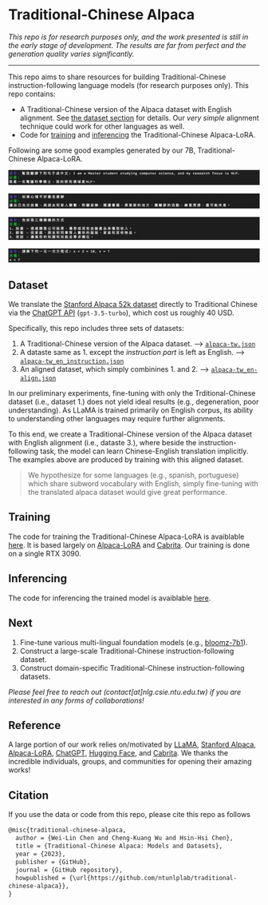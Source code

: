 # Traditional-Chinese Alpaca

*This repo is for research purposes only, and the work presented is still in the early stage of development. The results are far from perfect and the generation quality varies significantly.*

---

This repo aims to share resources for building Traditional-Chinese instruction-following language models (for research purposes only). This repo contains:
  - A Traditional-Chinese version of the Alpaca dataset with English alignment. See [the dataset section](#dataset) for details. Our *very simple* alignment technique could work for other languages as well.
  - Code for [training](#training) and [inferencing](#inferencing) the Traditional-Chinese Alpaca-LoRA.

Following are some good examples generated by our 7B, Traditional-Chinese Alpaca-LoRA.

![image](examples/example-1.png)

![image](examples/example-2.png)

![image](examples/example-3.png)

![image](examples/example-4.png)


## Dataset <a name="dataset"></a>
We translate the [Stanford Alpaca 52k dataset](https://github.com/tatsu-lab/stanford_alpaca/blob/main/alpaca_data.json) directly to Traditional Chinese via the [ChatGPT API](https://platform.openai.com/docs/guides/chat) (```gpt-3.5-turbo```), which cost us roughly 40 USD.

Specifically, this repo includes three sets of datasets:
1.  A Traditional-Chinese version of the Alpaca dataset. --> [```alpaca-tw.json```](data/alpaca-tw.json)
2.  A dataste same as 1. except the *instruction part* is left as English. --> [```alpaca-tw_en_instruction.json```](data/alpaca-tw_en_instruction.json)
3.  An aligned dataset, which simply combinines 1. and 2. --> [```alpaca-tw_en-align.json```](data/alpaca-tw_en-align.json)

In our preliminary experiments, fine-tuning with only the Trditional-Chinese dataset (i.e., dataset 1.) does not yield ideal results (e.g., degeneration, poor understanding).
As LLaMA is trained primarily on English corpus, its ability to understanding other languages may require further alignments.

To this end, we create a Traditional-Chinese version of the Alpaca dataset with English alignment (i.e., dataste 3.), where beside the instruction-following task, the model can learn Chinese-English translation implicitly. The examples above are produced by training with this aligned dataset.
> We hypothesize for some languages (e.g., spanish, portuguese) which share subword vocabulary with English, simply fine-tuning with the translated alpaca dataset would give great performance.

## Training <a name="training"></a>
The code for training the Traditional-Chinese Alpaca-LoRA is avaiblable [here](code/finetune.py).
It is based largely on [Alpaca-LoRA](https://github.com/tloen/alpaca-lora) and [Cabrita](https://github.com/22-hours/cabrita).
Our training is done on a single RTX 3090.

## Inferencing <a name="inferencing"></a>
The code for inferencing the trained model is avaiblable [here](code/inference.py).

## Next
1. Fine-tune various multi-lingual foundation models (e.g., [bloomz-7b1](https://huggingface.co/bigscience/bloomz-7b1)).
2. Construct a large-scale Traditional-Chinese instruction-following dataset. 
2. Construct domain-specific Traditional-Chinese instruction-following datasets.

*Please feel free to reach out (contact[at]nlg.csie.ntu.edu.tw) if you are interested in any forms of collaborations!*

## Reference
A large portion of our work relies on/motivated by [LLaMA](https://arxiv.org/abs/2302.13971), [Stanford Alpaca](https://github.com/tatsu-lab/stanford_alpaca), [Alpaca-LoRA](https://github.com/tloen/alpaca-lora), [ChatGPT](https://openai.com/blog/chatgpt), [Hugging Face](https://huggingface.co/), and [Cabrita](https://github.com/22-hours/cabrita).
We thanks the incredible individuals, groups, and communities for opening their amazing works!

## Citation
If you use the data or code from this repo, please cite this repo as follows
```
@misc{traditional-chinese-alpaca,
  author = {Wei-Lin Chen and Cheng-Kuang Wu and Hsin-Hsi Chen},
  title = {Traditional-Chinese Alpaca: Models and Datasets},
  year = {2023},
  publisher = {GitHub},
  journal = {GitHub repository},
  howpublished = {\url{https://github.com/ntunlplab/traditional-chinese-alpaca}},
}
```
